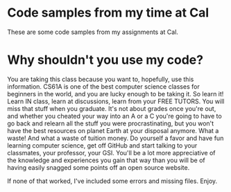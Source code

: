 # Code samples from my time at Cal
These are some code samples from my assignments at Cal.

# Why shouldn't you use my code?
You are taking this class because you want to, hopefully, use this information. CS61A is one of the best computer science classes for beginners in the world, and you are lucky enough to be taking it. So learn it! Learn IN class, learn at discussions, learn from your FREE TUTORS. You will miss that stuff when you graduate. It's not about grades once you're out, and whether you cheated your way into an A or a C you're going to have to go back and relearn all the stuff you were procrastinating, but you won't have the best resources on planet Earth at your disposal anymore. What a waste! And what a waste of tuition money. Do yourself a favor and have fun learning computer science, get off GitHub and start talking to your classmates, your professor, your GSI. You'll be a lot more appreciative of the knowledge and experiences you gain that way than you will be of having easily snagged some points off an open source website.

If none of that worked, I've included some errors and missing files. Enjoy.
